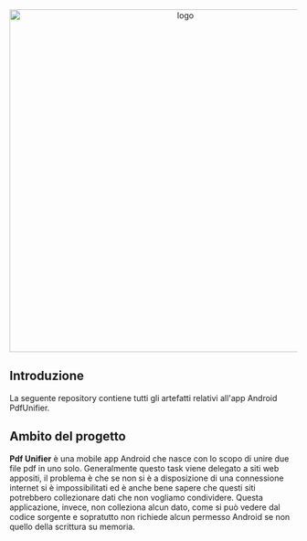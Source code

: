 
<div align = "center">
<img src="https://user-images.githubusercontent.com/80098232/231129816-8cc1f99f-454c-4b42-8f24-3937efa9f7ae.png" alt="logo" width="600"/>
</div>

<h2>Introduzione</h2>
La seguente repository contiene tutti gli artefatti relativi all'app Android PdfUnifier.

<h2>Ambito del progetto</h2>
<strong>Pdf Unifier</strong> è una mobile app Android che nasce con lo scopo di unire due file pdf in uno solo.
Generalmente questo task viene delegato a siti web appositi, il problema è che se non si è a disposizione di una connessione internet si è impossibilitati ed è anche bene sapere che questi siti potrebbero collezionare dati che non vogliamo condividere.
Questa applicazione, invece, non colleziona alcun dato, come si può vedere dal codice sorgente e sopratutto non richiede alcun permesso Android se non quello della scrittura su memoria.

